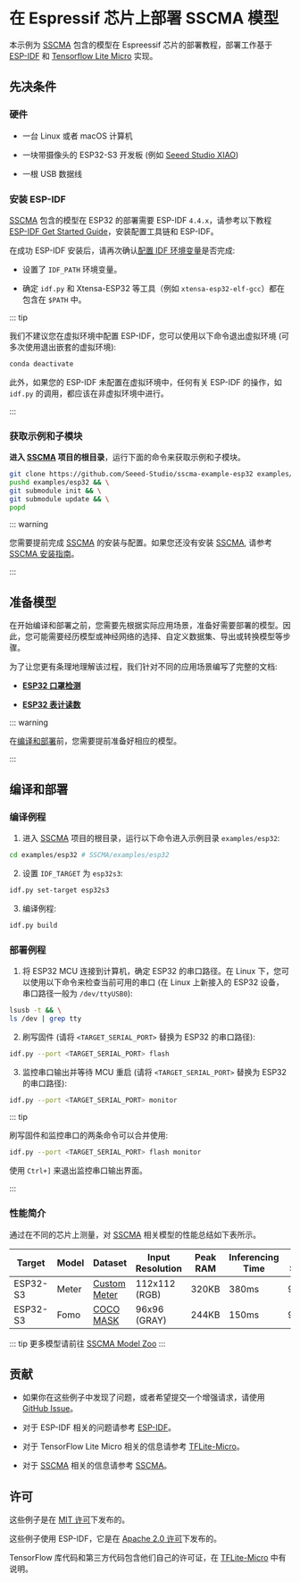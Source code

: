 # 在 Espressif 芯片上部署 SSCMA 模型

本示例为 [SSCMA](https://github.com/Seeed-Studio/SSCMA) 包含的模型在 Espreessif 芯片的部署教程，部署工作基于 [ESP-IDF](https://github.com/espressif/esp-idf) 和 [Tensorflow Lite Micro](https://github.com/tensorflow/tflite-micro) 实现。

## 先决条件

### 硬件

- 一台 Linux 或者 macOS 计算机

- 一块带摄像头的 ESP32-S3 开发板 (例如 [Seeed Studio XIAO](https://www.seeedstudio.com/XIAO-ESP32S3-Sense-p-5639.html))

- 一根 USB 数据线

### 安装 ESP-IDF

[SSCMA](https://github.com/Seeed-Studio/SSCMA) 包含的模型在 ESP32 的部署需要 ESP-IDF `4.4.x`，请参考以下教程 [ESP-IDF Get Started Guide](https://docs.espressif.com/projects/esp-idf/en/latest/get-started/index.html)，安装配置工具链和 ESP-IDF。

在成功 ESP-IDF 安装后，请再次确认[配置 IDF 环境变量](https://docs.espressif.com/projects/esp-idf/en/latest/get-started/index.html#step-4-set-up-the-environment-variables)是否完成:

- 设置了 `IDF_PATH` 环境变量。

- 确定 `idf.py` 和 Xtensa-ESP32 等工具（例如 `xtensa-esp32-elf-gcc`）都在包含在 `$PATH` 中。

::: tip

我们不建议您在虚拟环境中配置 ESP-IDF，您可以使用以下命令退出虚拟环境 (可多次使用退出嵌套的虚拟环境):

```sh
conda deactivate
```

此外，如果您的 ESP-IDF 未配置在虚拟环境中，任何有关 ESP-IDF 的操作，如 `idf.py` 的调用，都应该在非虚拟环境中进行。

:::

### 获取示例和子模块

**进入 [SSCMA](https://github.com/Seeed-Studio/SSCMA) 项目的根目录**，运行下面的命令来获取示例和子模块。

```sh
git clone https://github.com/Seeed-Studio/sscma-example-esp32 examples/esp32 && \
pushd examples/esp32 && \
git submodule init && \
git submodule update && \
popd
```

::: warning

您需要提前完成 [SSCMA](https://github.com/Seeed-Studio/SSCMA) 的安装与配置。如果您还没有安装 [SSCMA](https://github.com/Seeed-Studio/SSCMA), 请参考[SSCMA 安装指南](../../introduction/installation.md)。

:::

## 准备模型

在开始编译和部署之前，您需要先根据实际应用场景，准备好需要部署的模型。因此，您可能需要经历模型或神经网络的选择、自定义数据集、导出或转换模型等步骤。

为了让您更有条理地理解该过程，我们针对不同的应用场景编写了完整的文档:

- [**ESP32 口罩检测**](./mask_detection.md)

- [**ESP32 表计读数**](./meter_reader.md)

::: warning

在[编译和部署](#%E7%BC%96%E8%AF%91%E5%92%8C%E9%83%A8%E7%BD%B2)前，您需要提前准备好相应的模型。

:::

## 编译和部署

### 编译例程

1. 进入 [SSCMA](https://github.com/Seeed-Studio/SSCMA) 项目的根目录，运行以下命令进入示例目录 `examples/esp32`:

```sh
cd examples/esp32 # SSCMA/examples/esp32
```

2. 设置 `IDF_TARGET` 为 `esp32s3`:

```sh
idf.py set-target esp32s3
```

3. 编译例程:

```sh
idf.py build
```

### 部署例程

1. 将 ESP32 MCU 连接到计算机，确定 ESP32 的串口路径。在 Linux 下，您可以使用以下命令来检查当前可用的串口 (在 Linux 上新接入的 ESP32 设备，串口路径一般为 `/dev/ttyUSB0`):

```sh
lsusb -t && \
ls /dev | grep tty
```

2. 刷写固件 (请将 `<TARGET_SERIAL_PORT>` 替换为 ESP32 的串口路径):

```sh
idf.py --port <TARGET_SERIAL_PORT> flash
```

3. 监控串口输出并等待 MCU 重启 (请将 `<TARGET_SERIAL_PORT>` 替换为 ESP32 的串口路径):

```sh
idf.py --port <TARGET_SERIAL_PORT> monitor
```

::: tip

刷写固件和监控串口的两条命令可以合并使用:

```sh
idf.py --port <TARGET_SERIAL_PORT> flash monitor
```

使用 `Ctrl+]` 来退出监控串口输出界面。

:::

### 性能简介

通过在不同的芯片上测量，对 [SSCMA](https://github.com/Seeed-Studio/SSCMA) 相关模型的性能总结如下表所示。

| Target | Model | Dataset | Input Resolution | Peak RAM | Inferencing  Time | F1 Score | Link |
|--|--|--|--|--|--|--|--|
| ESP32-S3 | Meter | [Custom Meter](https://files.seeedstudio.com/wiki/sscma/meter.zip) | 112x112 (RGB) | 320KB | 380ms | 97% | [pfld_meter_int8.tflite](https://github.com/Seeed-Studio/ModelAssistantreleases) |
| ESP32-S3 | Fomo | [COCO MASK](https://files.seeedstudio.com/wiki/sscma/coco_mask.zip) | 96x96 (GRAY) | 244KB | 150ms | 99.5% | [fomo_mask_int8.tflite](https://github.com/Seeed-Studio/ModelAssistantreleases) |

::: tip
更多模型请前往 [SSCMA Model Zoo](https://github.com/Seeed-Studio/sscma-model-zoo)
:::

## 贡献

- 如果你在这些例子中发现了问题，或者希望提交一个增强请求，请使用 [GitHub Issue](https://github.com/Seeed-Studio/SSCMA)。

- 对于 ESP-IDF 相关的问题请参考 [ESP-IDF](https://github.com/espressif/esp-idf)。

- 对于 TensorFlow Lite Micro 相关的信息请参考 [TFLite-Micro](https://github.com/tensorflow/tflite-micro)。

- 对于 [SSCMA](https://github.com/Seeed-Studio/SSCMA) 相关的信息请参考 [SSCMA](https://github.com/Seeed-Studio/ModelAssistant)。

## 许可

这些例子是在 [MIT 许可](../../community/licenses.md)下发布的。

这些例子使用 ESP-IDF，它是在 [Apache 2.0 许可](https://github.com/espressif/esp-idf/blob/master/LICENSE)下发布的。

TensorFlow 库代码和第三方代码包含他们自己的许可证，在 [TFLite-Micro](https://github.com/tensorflow/tflite-micro) 中有说明。
